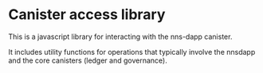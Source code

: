 # Canister access library

This is a javascript library for interacting with the nns-dapp canister.

It includes utility functions for operations that typically involve the nnsdapp and the core canisters (ledger and governance).
